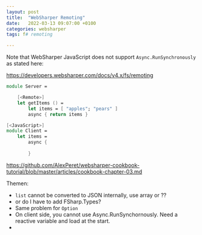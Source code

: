```yaml
---
layout: post
title:  "WebSharper Remoting"
date:   2022-03-13 09:07:00 +0100
categories: websharper
tags: f# remoting

---
```


Note that WebSharper JavaScript does not support ``Async.RunSynchronously`` as stated here:

https://developers.websharper.com/docs/v4.x/fs/remoting

~~~ fsharp
module Server =

	[<Remote>]
	let getItems () =
		let items = [ "apples"; "pears" ]
		async { return items }

[<JavaScript>]
module Client = 
	let items = 
		async {
		
		}
~~~



https://github.com/AlexPeret/websharper-cookbook-tutorial/blob/master/articles/cookbook-chapter-03.md

Themen:

- `list` cannot be converted to JSON internally, use array or ??
- or do I have to add FSharp.Types?
- Same problem for `Option`
- On client side, you cannot use Async.RunSynchornously. Need a reactive variable and load at the start.
- 
